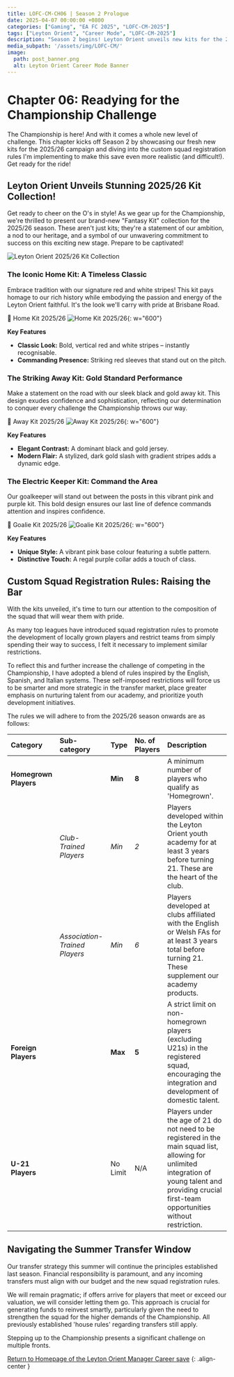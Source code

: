 ```yaml
---
title: LOFC-CM-CH06 | Season 2 Prologue
date: 2025-04-07 00:00:00 +0800
categories: ["Gaming", "EA FC 2025", "LOFC-CM-2025"]
tags: ["Leyton Orient", "Career Mode", "LOFC-CM-2025"]
description: "Season 2 begins! Leyton Orient unveils new kits for the 2025/26 campaign and introduces custom squad registration rules inspired by top leagues to increase the challenge. Get ready for the ride!"
media_subpath: '/assets/img/LOFC-CM/'
image:
  path: post_banner.png
  alt: Leyton Orient Career Mode Banner
---
```

# Chapter 06: Readying for the Championship Challenge

The Championship is here! And with it comes a whole new level of challenge. This chapter kicks off Season 2 by showcasing our fresh new kits for the 2025/26 campaign and diving into the custom squad registration rules I'm implementing to make this save even more realistic (and difficult!). Get ready for the ride!

## Leyton Orient Unveils Stunning 2025/26 Kit Collection!

Get ready to cheer on the O's in style! As we gear up for the Championship, we're thrilled to present our brand-new "Fantasy Kit" collection for the 2025/26 season. These aren't just kits; they're a statement of our ambition, a nod to our heritage, and a symbol of our unwavering commitment to success on this exciting new stage. Prepare to be captivated!

![Leyton Orient 2025/26 Kit Collection](CH06/Kit2526-Poster.png)

### The Iconic Home Kit: A Timeless Classic

Embrace tradition with our signature red and white stripes! This kit pays homage to our rich history while embodying the passion and energy of the Leyton Orient faithful. It's the look we'll carry with pride at Brisbane Road.

👚 Home Kit 2025/26
![Home Kit 2025/26](CH06/Home2526-Poster.png){: w="600"}


**Key Features**

*   **Classic Look:** Bold, vertical red and white stripes – instantly recognisable.
*   **Commanding Presence:** Striking red sleeves that stand out on the pitch.

### The Striking Away Kit: Gold Standard Performance

Make a statement on the road with our sleek black and gold away kit. This design exudes confidence and sophistication, reflecting our determination to conquer every challenge the Championship throws our way.

👚 Away Kit 2025/26
![Away Kit 2025/26](CH06/Away2526-Poster.png){: w="600"}


**Key Features**

*   **Elegant Contrast:** A dominant black and gold jersey.
*   **Modern Flair:** A stylized, dark gold slash with gradient stripes adds a dynamic edge.

### The Electric Keeper Kit: Command the Area

Our goalkeeper will stand out between the posts in this vibrant pink and purple kit. This bold design ensures our last line of defence commands attention and inspires confidence.

👚 Goalie Kit 2025/26
![Goalie Kit 2025/26](CH06/Goalie2526-Poster.png){: w="600"}


**Key Features**

*   **Unique Style:** A vibrant pink base colour featuring a subtle pattern.
*   **Distinctive Touch:** A regal purple collar adds a touch of class.

## Custom Squad Registration Rules: Raising the Bar

With the kits unveiled, it's time to turn our attention to the composition of the squad that will wear them with pride. 

As many top leagues have introduced squad registration rules to promote the development of locally grown players and restrict teams from simply spending their way to success, I felt it necessary to implement similar restrictions. 

To reflect this and further increase the challenge of competing in the Championship, I have adopted a blend of rules inspired by the English, Spanish, and Italian systems. These self-imposed restrictions will force us to be smarter and more strategic in the transfer market, place greater emphasis on nurturing talent from our academy, and prioritize youth development initiatives.

The rules we will adhere to from the 2025/26 season onwards are as follows:

| Category          | Sub-category             | Type     | No. of Players | Description                                                                                                                                                                                             |
| :---------------- | :----------------------- | :------- | :------------- | :------------------------------------------------------------------------------------------------------------------------------------------------------------------------------------------------------ |
| **Homegrown Players** |                          | **Min**  | **8**          | A minimum number of players who qualify as 'Homegrown'.                                                                                                                                                 |
|                   | _Club-Trained Players_   | _Min_    | _2_            | Players developed within the Leyton Orient youth academy for at least 3 years before turning 21. These are the heart of the club.                                                                       |
|                   | _Association-Trained Players_ | _Min_    | _6_            | Players developed at clubs affiliated with the English or Welsh FAs for at least 3 years total before turning 21. These supplement our academy products.                                             |
| **Foreign Players** |                          | **Max**  | **5**          | A strict limit on non-homegrown players (excluding U21s) in the registered squad, encouraging the integration and development of domestic talent.                                                     |
| **U-21 Players**    |                          | No Limit | N/A            | Players under the age of 21 do not need to be registered in the main squad list, allowing for unlimited integration of young talent and providing crucial first-team opportunities without restriction. |

## Navigating the Summer Transfer Window

Our transfer strategy this summer will continue the principles established last season. Financial responsibility is paramount, and any incoming transfers must align with our budget and the new squad registration rules.

We will remain pragmatic; if offers arrive for players that meet or exceed our valuation, we will consider letting them go. This approach is crucial for generating funds to reinvest smartly, particularly given the need to strengthen the squad for the higher demands of the Championship. All previously established 'house rules' regarding transfers still apply.

Stepping up to the Championship presents a significant challenge on multiple fronts.

[Return to Homepage of the Leyton Orient Manager Career save](/posts/LOFC-CM-CH00/)
{: .align-center }
